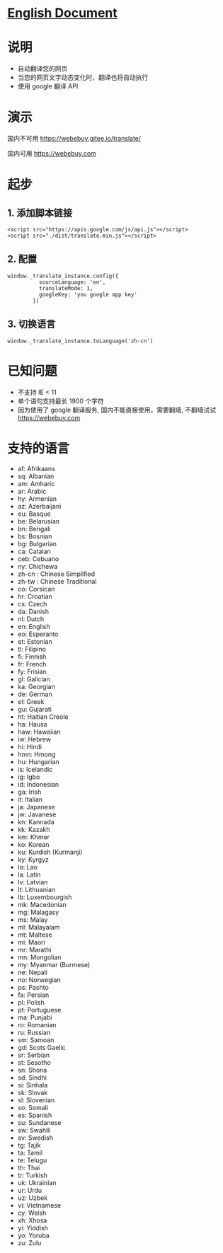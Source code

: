 # [English Document](README.md)

# 说明

- 自动翻译您的网页
- 当您的网页文字动态变化时，翻译也将自动执行
- 使用 google 翻译 API

# 演示

国内不可用
https://webebuy.gitee.io/translate/

国内可用
https://webebuy.com

# 起步

## 1. 添加脚本链接

```
<script src="https://apis.google.com/js/api.js"></script>
<script src="./dist/translate.min.js"></script>
```

## 2. 配置

```
window._translate_instance.config({
          sourceLanguage: 'en',
          translateMode: 1,
          googleKey: 'you google app key'
        })
```

## 3. 切换语言

```
window._translate_instance.toLanguage('zh-cn')
```

# 已知问题

- 不支持 IE < 11
- 单个语句支持最长 1900 个字符
- 因为使用了 google 翻译服务, 国内不能直接使用，需要翻墙, 不翻墙试试 https://webebuy.com

# 支持的语言

- af: Afrikaans
- sq: Albanian
- am: Amharic
- ar: Arabic
- hy: Armenian
- az: Azerbaijani
- eu: Basque
- be: Belarusian
- bn: Bengali
- bs: Bosnian
- bg: Bulgarian
- ca: Catalan
- ceb: Cebuano
- ny: Chichewa
- zh-cn : Chinese Simplified
- zh-tw : Chinese Traditional
- co: Corsican
- hr: Croatian
- cs: Czech
- da: Danish
- nl: Dutch
- en: English
- eo: Esperanto
- et: Estonian
- tl: Filipino
- fi: Finnish
- fr: French
- fy: Frisian
- gl: Galician
- ka: Georgian
- de: German
- el: Greek
- gu: Gujarati
- ht: Haitian Creole
- ha: Hausa
- haw: Hawaiian
- iw: Hebrew
- hi: Hindi
- hmn: Hmong
- hu: Hungarian
- is: Icelandic
- ig: Igbo
- id: Indonesian
- ga: Irish
- it: Italian
- ja: Japanese
- jw: Javanese
- kn: Kannada
- kk: Kazakh
- km: Khmer
- ko: Korean
- ku: Kurdish (Kurmanji)
- ky: Kyrgyz
- lo: Lao
- la: Latin
- lv: Latvian
- lt: Lithuanian
- lb: Luxembourgish
- mk: Macedonian
- mg: Malagasy
- ms: Malay
- ml: Malayalam
- mt: Maltese
- mi: Maori
- mr: Marathi
- mn: Mongolian
- my: Myanmar (Burmese)
- ne: Nepali
- no: Norwegian
- ps: Pashto
- fa: Persian
- pl: Polish
- pt: Portuguese
- ma: Punjabi
- ro: Romanian
- ru: Russian
- sm: Samoan
- gd: Scots Gaelic
- sr: Serbian
- st: Sesotho
- sn: Shona
- sd: Sindhi
- si: Sinhala
- sk: Slovak
- sl: Slovenian
- so: Somali
- es: Spanish
- su: Sundanese
- sw: Swahili
- sv: Swedish
- tg: Tajik
- ta: Tamil
- te: Telugu
- th: Thai
- tr: Turkish
- uk: Ukrainian
- ur: Urdu
- uz: Uzbek
- vi: Vietnamese
- cy: Welsh
- xh: Xhosa
- yi: Yiddish
- yo: Yoruba
- zu: Zulu
